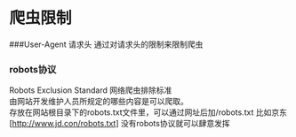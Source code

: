 # 爬虫限制

###User-Agent 请求头
通过对请求头的限制来限制爬虫

### robots协议
Robots Exclusion Standard 网络爬虫排除标准
</br>由网站开发维护人员所规定的哪些内容是可以爬取。
</br>存放在网站根目录下的robots.txt文件里，可以通过网址后加/robots.txt
比如京东[http://www.jd.con/robots.txt]
没有robots协议就可以肆意发挥